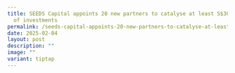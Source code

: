 ```yaml
---
title: SEEDS Capital appoints 20 new partners to catalyse at least S$300 million
  of investments
permalink: /seeds-capital-appoints-20-new-partners-to-catalyse-at-least-s-300-million-of-investments/
date: 2025-02-04
layout: post
description: ""
image: ""
variant: tiptap
---
```

